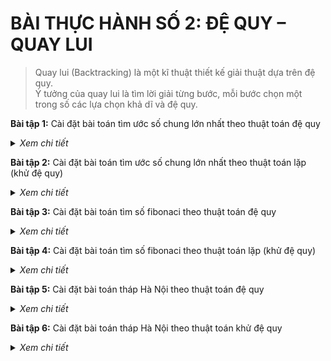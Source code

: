 # BÀI THỰC HÀNH SỐ 2: ĐỆ QUY – QUAY LUI

> Quay lui (Backtracking) là một kĩ thuật thiết kế giải thuật dựa trên đệ quy. <br>
> Ý tưởng của quay lui là tìm lời giải từng bước, mỗi bước chọn một trong số các lựa chọn khả dĩ và đệ quy.

**Bài tập 1:**  Cài đặt bài toán tìm ước số chung lớn nhất theo thuật toán đệ quy
  
<details>
  <summary><i>Xem chi tiết</i></summary>
  <br>

  **Phân tích:**
 
	- Sử dụng giải thuật Euclid

  **Code:**

  ```c++
  #include<iostream>
	using namespace std;
	
	int UCLN(int a, int b) {	
		if(b == 0)
			return a;

		return UCLN(b, a%b); 
	}

	int main() {
		int a, b;
		cout << "a = "; cin >> a;
		cout << "b = "; cin >> b;

		cout << "UCLN(a, b) = " << UCLN(a, b) << endl;
	}
  ```

  **Kết quả chạy:**
  
  ![image](https://user-images.githubusercontent.com/65481655/200981809-4183c395-50c2-45b4-9aac-be507ddf94cb.png)

</details>  
  
**Bài tập 2:** Cài đặt bài toán tìm ước số chung lớn nhất theo thuật toán lặp (khử đệ quy)

<details>
  <summary><i>Xem chi tiết</i></summary>
 <br>

  **Code:**

  ```c++
  #include<iostream>
  using namespace std;

  int UCLN(int a, int b) {	
    int tmp;

    while(b != 0) {
      tmp = a % b;
      a = b;
      b = tmp;
    }	

    return a;
  }

  int main() {
    int a, b;
    cout << "a = "; cin >> a;
    cout << "b = "; cin >> b;

    cout << "UCLN(a, b) = " << UCLN(a, b) << endl;

    return 0;
  }
  ```

  **Kết quả chạy:**
  
  ![image](https://user-images.githubusercontent.com/65481655/200982023-fbf4dfa8-30db-425b-b6df-7bab792a2edf.png)

</details>  
	
**Bài tập 3:** Cài đặt bài toán tìm số fibonaci theo thuật toán đệ quy
  
<details>
  <summary><i>Xem chi tiết</i></summary>
  <br>

  **Phân tích:**
  
  - Dãy fibonacci: 1 1 2 3 5 8 13 ...

  **Code:**

  ```c++
  #include<iostream>
  using namespace std;

  long fibonacci(int n) {
    if(n == 1 || n == 2)
      return 1;

    return fibonacci(n-1) + fibonacci(n-2);
  }

  int main() {
    int n;
    cout << "n = "; cin >> n;

    cout << "So fibonacci thu n: " << fibonacci(n) << endl;

    return 0;
  }
  ```

  **Kết quả chạy:**
  
  ![image](https://user-images.githubusercontent.com/65481655/200982321-9d846c30-0457-4e47-9146-b7edf58ffafd.png)

</details>  
  
**Bài tập 4:** Cài đặt bài toán tìm số fibonaci theo thuật toán lặp (khử đệ quy)
  
<details>
  <summary><i>Xem chi tiết</i></summary>
  <br>

  **Phân tích:**
 
  - Dãy fibonacci: 1 1 2 3 5 8 13 ...

  **Code:**

  ```c++
  #include<iostream>
  using namespace std;

  long fibonacci(int n) {
    if(n == 1 || n == 2)
      return 1;

    int f1 = 1, f2 = 1;
    int f;	

    int i = 3;

    while(i <= n) {
      f = f1 + f2;
      f1 = f2;
      f2 = f;
      i++;
    }

    return f;
  }

  int main() {
    int n;
    cout << "n = "; cin >> n;

    cout << "So fibonacci thu n: " << fibonacci(n) << endl;

    return 0;
  }
  ```

  **Kết quả chạy:**
  
  ![image](https://user-images.githubusercontent.com/65481655/200982575-ddff7ecb-d7db-4eb8-8d34-a7cc08228704.png)

</details>  
  
**Bài tập 5:** Cài đặt bài toán tháp Hà Nội theo thuật toán đệ quy
  
<details>
  <summary><i>Xem chi tiết</i></summary>
  <br>

  **Phân tích:**
 
  - Quy ước:
	  - Có 3 cột: A, B, C
	  - Số đĩa: n > 1
	  - Mỗi lần di chuyển 1 đĩa
  - Mục tiêu: 
	  - Di chuyển n đĩa từ tháp A sang C
  - Minh hoạ:
  
  ![tower_of_hanoi](https://user-images.githubusercontent.com/65481655/200983102-e2f9913f-ae63-4cd1-92af-ae6eff6d4be7.gif)

  **Code:**

  ```c++
  #include<iostream>
  using namespace std;

  void TowerHN(int n, char a, char b, char c) {
    if(n == 1) {
      cout << "\t" << a << "------->" << c << endl;
      return;
    }

    TowerHN(n-1, a, c, b);
    TowerHN(1, a, b, c);
    TowerHN(n-1, b, a, c);
  }

  int main() {
    int n;
    cout << "Nhap so dia: "; cin >> n;

    cout << "Cac buoc di chuyen dia tu cot A sang C" << endl;
    TowerHN(n, 'A', 'B', 'C');

    return 0;
  }
  ```

  **Kết quả chạy:**
  
  ![image](https://user-images.githubusercontent.com/65481655/200983201-330ac4ff-60ea-4d76-b568-ece4f3cd0c91.png)

</details>  
  
**Bài tập 6:** Cài đặt bài toán tháp Hà Nội theo thuật toán khử đệ quy
  
<details>
  <summary><i>Xem chi tiết</i></summary>
  <br>

  Khó😁

</details>  
